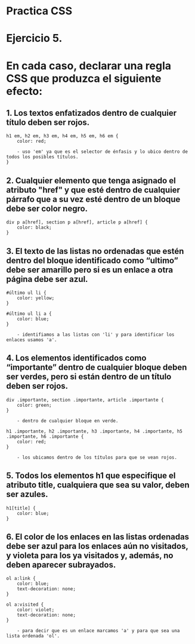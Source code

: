 # Practica CSS

# Ejercicio 5.

# En cada caso, declarar una regla CSS que produzca el siguiente efecto:

## 1. Los textos enfatizados dentro de cualquier título deben ser rojos.
```
h1 em, h2 em, h3 em, h4 em, h5 em, h6 em {
    color: red;

    - uso 'em' ya que es el selector de énfasis y lo ubico dentro de todos los posibles títulos.
}
```
## 2. Cualquier elemento que tenga asignado el atributo "href" y que esté dentro de cualquier párrafo que a su vez esté dentro de un bloque debe ser color negro.
```
div p a[href], section p a[href], article p a[href] {
    color: black;
}
```

## 3. El texto de las listas no ordenadas que estén dentro del bloque identificado como “ultimo” debe ser amarillo pero si es un enlace a otra página debe ser azul.
```
#último ul li {
    color: yellow;
}

#último ul li a {
    color: blue;
}

    - identifiamos a las listas con 'li' y para identificar los enlaces usamos 'a'.
```

## 4. Los elementos identificados como “importante” dentro de cualquier bloque deben ser verdes, pero si están dentro de un título deben ser rojos.
```
div .importante, section .importante, article .importante {
    color: green;
}

    - dentro de cualquier bloque en verde.

h1 .importante, h2 .importante, h3 .importante, h4 .importante, h5 .importante, h6 .importante {
    color: red;
}

    - los ubicamos dentro de los títulos para que se vean rojos. 
```

## 5. Todos los elementos h1 que especifique el atributo title, cualquiera que sea su valor, deben ser azules.
```
h1[title] {
    color: blue;
}
```

## 6. El color de los enlaces en las listas ordenadas debe ser azul para los enlaces aún no visitados, y violeta para los ya visitados y, además, no deben aparecer subrayados.
```
ol a:link {
    color: blue;
    text-decoration: none;
}

ol a:visited {
    color: violet;
    text-decoration: none;
}

    - para decir que es un enlace marcamos 'a' y para que sea una lista ordenada 'ol'.
```